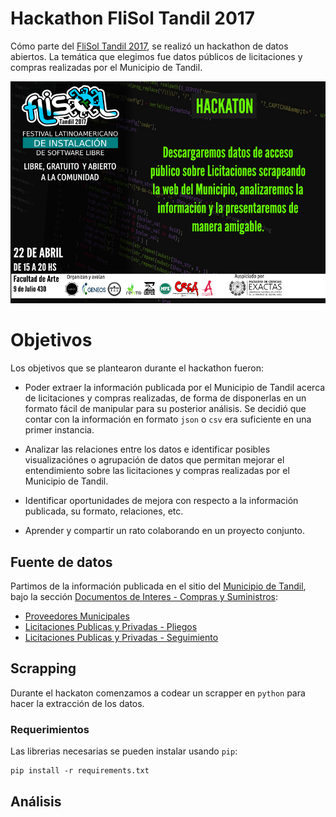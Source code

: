 # Hackathon FliSol Tandil 2017

Cómo parte del [FliSol Tandil 2017](http://flisol.info/FLISOL2017/Argentina/Tandil),
se realizó un hackathon de datos abiertos. La temática que elegimos fue datos públicos
de licitaciones y compras realizadas por el Municipio de Tandil.

![Flyer](hackathon-flisoltandil2017-flyer.png)

# Objetivos

Los objetivos que se plantearon durante el hackathon fueron:

* Poder extraer la información publicada por el Municipio de Tandil acerca de licitaciones
  y compras realizadas, de forma de disponerlas en un formato fácil de manipular para su 
  posterior análisis. Se decidió que contar con la información en formato `json` o
  `csv` era suficiente en una primer instancia.
  
* Analizar las relaciones entre los datos e identificar posibles visualizaciónes o agrupación
  de datos que permitan mejorar el entendimiento sobre las licitaciones y compras realizadas
  por el Municipio de Tandil.
  
* Identificar oportunidades de mejora con respecto a la información publicada, su formato,
  relaciones, etc.

* Aprender y compartir un rato colaborando en un proyecto conjunto. 


## Fuente de datos

Partimos de la información publicada en el sitio del [Municipio de Tandil](http://www.tandil.gov.ar/), bajo la sección 
[Documentos de Interes - Compras y Suministros](http://www.autogestion.tandil.gov.ar/apex/f?p=102:13:::::CAT_DOC:41):

* [Proveedores Municipales](http://www.autogestion.tandil.gov.ar/apex/f?p=102:36::::::)
* [Licitaciones Publicas y Privadas - Pliegos](http://www.autogestion.tandil.gov.ar/apex/f?p=102:24::::::)
* [Licitaciones Publicas y Privadas - Seguimiento](http://www.autogestion.tandil.gov.ar/apex/f?p=102:27::::::)

## Scrapping

Durante el hackaton comenzamos a codear un scrapper en `python` para hacer la extracción de los
datos.

### Requerimientos

Las librerias necesarias se pueden instalar usando `pip`:

    pip install -r requirements.txt


## Análisis
